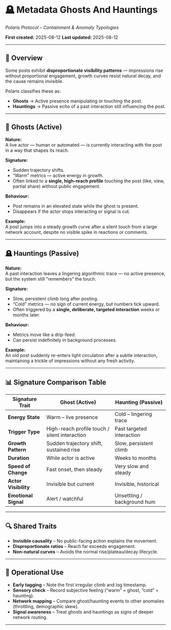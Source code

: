 # 🪦 Metadata Ghosts And Hauntings  
*Polaris Protocol – Containment & Anomaly Typologies*  

**First created:** 2025-08-12
**Last updated:** 2025-08-12

---

## 📍 Overview  
Some posts exhibit **disproportionate visibility patterns** — impressions rise without proportional engagement, growth curves resist natural decay, and the cause remains invisible.  

Polaris classifies these as:  
- **Ghosts** → Active presence manipulating or touching the post.  
- **Hauntings** → Passive echo of a past interaction still influencing the post.  

---

## 👻 Ghosts (Active)  
**Nature:**  
A live actor — human or automated — is currently interacting with the post in a way that shapes its reach.  

**Signature:**  
- Sudden trajectory shifts.  
- “Warm” metrics — active energy in growth.  
- Often linked to a **single, high-reach profile** touching the post (like, view, partial share) without public engagement.  

**Behaviour:**  
- Post remains in an elevated state while the ghost is present.  
- Disappears if the actor stops interacting or signal is cut.  

**Example:**  
A post jumps into a steady growth curve after a silent touch from a large network account, despite no visible spike in reactions or comments.

---

## 🪦 Hauntings (Passive)  
**Nature:**  
A past interaction leaves a lingering algorithmic trace — no active presence, but the system still “remembers” the touch.  

**Signature:**  
- Slow, persistent climb long after posting.  
- “Cold” metrics — no sign of current energy, but numbers tick upward.  
- Often triggered by a **single, deliberate, targeted interaction** weeks or months later.  

**Behaviour:**  
- Metrics move like a drip-feed.  
- Can persist indefinitely in background processes.  

**Example:**  
An old post suddenly re-enters light circulation after a subtle interaction, maintaining a trickle of impressions without any fresh activity.

---

## 📊 Signature Comparison Table  

| Signature Trait     | Ghost (Active)                                        | Haunting (Passive)              |
|---------------------|-------------------------------------------------------|----------------------------------|
| **Energy State**    | Warm – live presence                                  | Cold – lingering trace           |
| **Trigger Type**    | High-reach profile touch / silent interaction         | Past targeted interaction        |
| **Growth Pattern**  | Sudden trajectory shift, sustained rise               | Slow, persistent climb           |
| **Duration**        | While actor is active                                 | Weeks to months                  |
| **Speed of Change** | Fast onset, then steady                               | Very slow and steady              |
| **Actor Visibility**| Invisible but current                                 | Invisible, historical             |
| **Emotional Signal**| Alert / watchful                                      | Unsettling / background hum       |

---

## 🔍 Shared Traits  
- **Invisible causality** – No public-facing action explains the movement.  
- **Disproportionate ratios** – Reach far exceeds engagement.  
- **Non-natural curves** – Avoids the normal rise/plateau/decay lifecycle.  

---

## 🧭 Operational Use  
- **Early tagging** – Note the first irregular climb and log timestamp.  
- **Sensory check** – Record subjective feeling (“warm” = ghost, “cold” = haunting).  
- **Network mapping** – Compare ghost/haunting events to other anomalies (throttling, demographic skew).  
- **Signal awareness** – Treat ghosts and hauntings as signs of deeper network routing.

---

